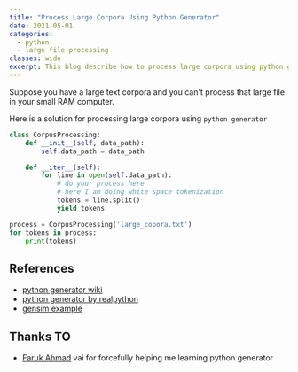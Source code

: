 ```yaml
---
title: "Process Large Corpora Using Python Generator"
date: 2021-05-01
categories:
  - python
  - large file processing
classes: wide
excerpt: This blog describe how to process large corpora using python generator
---
```


Suppose you have a large text corpora and you can't process that large file in your small RAM computer.

Here is a solution for processing large corpora using `python generator`

```py
class CorpusProcessing:
    def __init__(self, data_path):
        self.data_path = data_path

    def __iter__(self):
        for line in open(self.data_path):
            # do your process here
            # here I am doing white space tokenization
            tokens = line.split()
            yield tokens

process = CorpusProcessing('large_copora.txt')
for tokens in process:
    print(tokens)
```

## References
- [python generator wiki](https://wiki.python.org/moin/Generators)
- [python generator by realpython](https://realpython.com/introduction-to-python-generators/)
- [gensim example](https://radimrehurek.com/gensim/auto_examples/tutorials/run_word2vec.html#training-your-own-model)

## Thanks TO
- [Faruk Ahmad](https://github.com/faruk-ahmad) vai for forcefully helping me learning python generator 
